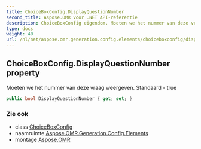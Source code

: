 ```yaml
---
title: ChoiceBoxConfig.DisplayQuestionNumber
second_title: Aspose.OMR voor .NET API-referentie
description: ChoiceBoxConfig eigendom. Moeten we het nummer van deze vraag weergeven. Standaard  true
type: docs
weight: 40
url: /nl/net/aspose.omr.generation.config.elements/choiceboxconfig/displayquestionnumber/
---
```

## ChoiceBoxConfig.DisplayQuestionNumber property

Moeten we het nummer van deze vraag weergeven. Standaard - true

```csharp
public bool DisplayQuestionNumber { get; set; }
```

### Zie ook

* class [ChoiceBoxConfig](../)
* naamruimte [Aspose.OMR.Generation.Config.Elements](../../choiceboxconfig/)
* montage [Aspose.OMR](../../../)


